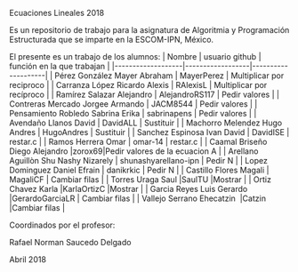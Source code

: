  Ecuaciones Lineales 2018

Es un repositorio de trabajo para la asignatura de 
Algoritmia y Programación Estructurada 
que se imparte en la ESCOM-IPN, México.

El presente es un trabajo de los alumnos:
| Nombre             |  usuario github  |   función en la que trabajan |
|-------------------|------------------|--------------------|
| Pérez González Mayer Abraham  | MayerPerez  | Multiplicar por reciproco |
| Carranza López Ricardo Alexis | RAlexisL | Multiplicar por recíproco |
| Ramírez Salazar Alejandro   | AlejandroRS117 | Pedir valores |
| Contreras Mercado Jorgee Armando | JACM8544  | Pedir valores |
| Pensamiento Robledo Sabrina Erika | sabrinapens  | Pedir valores  |
| Avendaño Llanos David | DavidALL | Sustituir |
| Machorro Melendez Hugo Andres | HugoAndres | Sustituir |
| Sanchez Espinosa Ivan David | DavidISE | restar.c |
| Ramos Herrera Omar | omar-14 | restar.c |
| Caamal Briseño Diego Alejandro |zorox69|Pedir valores de la ecuacion A |
| Arellano Aguillòn Shu Nashy Nizarely  | shunashyarellano-ipn  | Pedir N  |
| Lopez Dominguez Daniel Efrain | danikrkic | Pedir N  |
| Castillo Flores Magali |  MagaliCF  |  Cambiar filas  |
| Torres Uraga Saul |SaulTU  |Mostrar  |
| Ortiz Chavez Karla |KarlaOrtizC |Mostrar |
| Garcia Reyes Luis Gerardo |GerardoGarciaLR   | Cambiar filas   |
| Vallejo Serrano Ehecatzin  |Catzin  |Cambiar filas  | 
					
Coordinados por el profesor:

Rafael Norman Saucedo Delgado

Abril 2018

